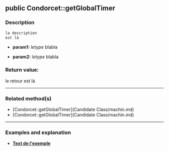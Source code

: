 ## public Condorcet::getGlobalTimer

### Description    

```php
la description
est là
```

- **param1:** *letype* blabla

- **param2:** *letype* blabla



### Return value:   

le retour
est là


---------------------------------------

### Related method(s)      

* [Condorcet::getGlobalTimer](Candidate Class/machin.md)    
* [Condorcet::getGlobalTimer](Candidate Class/machin.md)    

---------------------------------------

### Examples and explanation

* **[Text de l'exemple](link)**    
